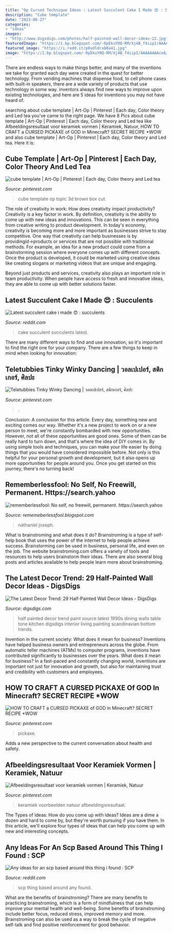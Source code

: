```yaml
---
title: "Op Cursed Technique Ideas : Latest Succulent Cake I Made 😍 : Succulents"
description: "Cube template"
date: "2023-08-27"
categories:
- "ideas"
images:
- "http://www.digsdigs.com/photos/half-painted-wall-decor-ideas-22.jpg"
featuredImage: "https://1.bp.blogspot.com/-0pEkuY0Q-RM/Xj4B_f4iipI/AAAAAAAAce8/RV1OFDMI-i8qHaQgYEDvUgvrJB4DRQDCwCLcBGAsYHQ/s320/Untitled383.png"
featured_image: "https://i.redd.it/p0udldrx88a41.jpg"
image: "https://1.bp.blogspot.com/-0pEkuY0Q-RM/Xj4B_f4iipI/AAAAAAAAce8/RV1OFDMI-i8qHaQgYEDvUgvrJB4DRQDCwCLcBGAsYHQ/s320/Untitled383.png"
---
```



There are endless ways to make things better, and many of the inventions we take for granted each day were created in the quest for better technology. From vending machines that dispense food, to cell phone cases with built-in speakers, there are a wide variety of products that use technology in some way. inventors always find new ways to improve upon existing technologies, and here are 5 ideas for inventions you may not have heard of.

	

		
searching about cube template | Art-Op | Pinterest | Each day, Color theory and Led tea you've came to the right page. We have 8 Pics about cube template | Art-Op | Pinterest | Each day, Color theory and Led tea like Afbeeldingsresultaat voor keramiek vormen | Keramiek, Natuur, HOW TO CRAFT a CURSED PICKAXE of GOD in Minecraft? SECRET RECIPE *WOW and also cube template | Art-Op | Pinterest | Each day, Color theory and Led tea. Here it is:
		
    
## Cube Template | Art-Op | Pinterest | Each Day, Color Theory And Led Tea

<img loading=lazy src="https://s-media-cache-ak0.pinimg.com/736x/40/50/ec/4050ec526a817c69a6f359bf840bf65a.jpg" onerror="this.onerror=null;this.src='https://tse2.mm.bing.net/th?id=OIP.JHAJaP27id3PlnI6pk6KpgHaKN&amp;pid=15.1';" alt="cube template | Art-Op | Pinterest | Each day, Color theory and Led tea">

_Source: pinterest.com_

>cube template op topic 3d brown box cut. 

	

The role of creativity in work: How does creativity impact productivity?
Creativity is a key factor in work. By definition, creativity is the ability to come up with new ideas and innovations. This can be seen in everything from creative writing to product development. In today's economy, creativity is becoming more and more important as businesses strive to stay competitive.
One way that creativity can help businesses is by providingid→products or services that are not possible with traditional methods. For example, an idea for a new product could come from a brainstorming session where everyone comes up with different concepts. Once the product is developed, it could be marketed using creative ideas like creating slogans or marketing videos that are unique and engaging.

Beyond just products and services, creativity also plays an important role in team productivity. When people have access to fresh and innovative ideas, they are able to come up with better solutions faster.

    
## Latest Succulent Cake I Made 😍 : Succulents

<img loading=lazy src="https://i.redd.it/q1h57c3pzu441.jpg" onerror="this.onerror=null;this.src='https://tse4.mm.bing.net/th?id=OIP.-6V9QQ9z4v3gNKvD4V3MVgHaLq&amp;pid=15.1';" alt="Latest succulent cake i made 😍 : succulents">

_Source: reddit.com_

>cake succulent succulents latest. 

	

There are many different ways to find and use innovation, so it's important to find the right one for your company. There are a few things to keep in mind when looking for innovation: 

    
## Teletubbies Tinky Winky Dancing | วอลเปเปอร์, สติกเกอร์, ศิลปะ

<img loading=lazy src="https://i.pinimg.com/736x/75/56/cc/7556cc120d1a44ce9f21c7a158495a46.jpg" onerror="this.onerror=null;this.src='https://tse2.mm.bing.net/th?id=OIP.G5rhUkVF-6rogaYRQBh70AHaL_&amp;pid=15.1';" alt="Teletubbies Tinky Winky Dancing | วอลเปเปอร์, สติกเกอร์, ศิลปะ">

_Source: pinterest.com_

>. 

	

Conclusion: A conclusion for this article.
Every day, something new and exciting comes our way. Whether it's a new project to work on or a new person to meet, we're constantly bombarded with new opportunities. However, not all of these opportunities are good ones. Some of them can be really hard to turn down, and that's where the idea of DIY comes in.
By using simple tools and techniques, you can make your life easier by doing things that you would have considered impossible before. Not only is this helpful for your personal growth and development, but it also opens up more opportunities for people around you. Once you get started on this journey, there's no turning back!

    
## Rememberlessfool: No Self, No Freewill, Permanent. Https://search.yahoo

<img loading=lazy src="https://1.bp.blogspot.com/-0pEkuY0Q-RM/Xj4B_f4iipI/AAAAAAAAce8/RV1OFDMI-i8qHaQgYEDvUgvrJB4DRQDCwCLcBGAsYHQ/s320/Untitled383.png" onerror="this.onerror=null;this.src='https://tse2.mm.bing.net/th?id=OIP.984n6UwtQ9d0lR0ojWOxcgAAAA&amp;pid=15.1';" alt="rememberlessfool: No self, no freewill, permanent. https://search.yahoo">

_Source: rememeberlessfool.blogspot.com_

>nathaniel joseph. 

	

What is brainstroming and what does it do?
Brainstroming is a type of self-help book that uses the power of the internet to help people achieve success. Brainstorming can be used in business, personal life, and even on the job. The website brainstroming.com offers a variety of tools and resources to help users brainstorm their ideas. There are also several blog posts and articles available to help people learn more about brainstroming.

    
## The Latest Decor Trend: 29 Half-Painted Wall Decor Ideas - DigsDigs

<img loading=lazy src="http://www.digsdigs.com/photos/half-painted-wall-decor-ideas-22.jpg" onerror="this.onerror=null;this.src='https://tse4.mm.bing.net/th?id=OIP.I5btgJgryyILKw6tQ4yUFAHaJK&amp;pid=15.1';" alt="The Latest Decor Trend: 29 Half-Painted Wall Decor Ideas - DigsDigs">

_Source: digsdigs.com_

>half painted decor trend paint source latest 1990s dining walls table tone kitchen digsdigs interior living painting scandinavian bottom trends. 

	

Invention in the current society: What does it mean for business?
Inventions have helped business owners and entrepreneurs across the globe. From automatic teller machines (ATMs) to computer programs, inventions have contributed significantly to businesses over the years. What does it mean for business? In a fast-paced and constantly changing world, inventions are important not just for innovation and growth, but also for maintaining trust and credibility with customers and employees.

    
## HOW TO CRAFT A CURSED PICKAXE Of GOD In Minecraft? SECRET RECIPE *WOW

<img loading=lazy src="https://i.pinimg.com/736x/34/25/31/3425314c97d5bce86d460bcfcbff9207.jpg" onerror="this.onerror=null;this.src='https://tse3.mm.bing.net/th?id=OIP.Sb5YTmXrfgV8c_OEr_PewAHaFj&amp;pid=15.1';" alt="HOW TO CRAFT a CURSED PICKAXE of GOD in Minecraft? SECRET RECIPE *WOW">

_Source: pinterest.com_

>pickaxe. 

	

Adds a new perspective to the current conversation about health and safety.

    
## Afbeeldingsresultaat Voor Keramiek Vormen | Keramiek, Natuur

<img loading=lazy src="https://i.pinimg.com/736x/39/56/fd/3956fded46fc317d2a63e5bc344833ee.jpg" onerror="this.onerror=null;this.src='https://tse4.mm.bing.net/th?id=OIP.uOHQXZ-ZQS_Tnsjd7Y0MaAHaLG&amp;pid=15.1';" alt="Afbeeldingsresultaat voor keramiek vormen | Keramiek, Natuur">

_Source: pinterest.com_

>keramiek voorbeelden natuur afbeeldingsresultaat. 

	

The Types of Ideas: How do you come up with ideas?
Ideas are a dime a dozen and hard to come by, but they're worth pursuing if you have them. In this article, we'll explore four types of ideas that can help you come up with new and interesting concepts.

    
## Any Ideas For An Scp Based Around This Thing I Found : SCP

<img loading=lazy src="https://i.redd.it/p0udldrx88a41.jpg" onerror="this.onerror=null;this.src='https://tse2.mm.bing.net/th?id=OIP.GVE8wkLWUSbjVBp9IqOlaQHaJ4&amp;pid=15.1';" alt="Any ideas for an scp based around this thing i found : SCP">

_Source: reddit.com_

>scp thing based around any found. 

	

What are the benefits of brainstroming?
There are many benefits to practicing brainstroming, which is a form of mindfulness that can help improve your mental health and well-being. Some benefits of brainstroming include better focus, reduced stress, improved memory and more. Brainstroming can also be used as a way to break the cycle of negative self-talk and find positive reinforcement for good behavior.

